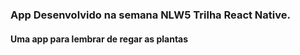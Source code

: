 ### App Desenvolvido na semana NLW5 Trilha React Native.

#### Uma app para lembrar de regar as plantas 